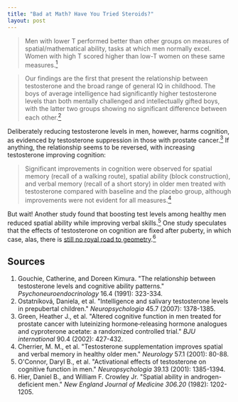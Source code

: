 ```yaml
---
title: "Bad at Math? Have You Tried Steroids?"
layout: post
---
```


> Men with lower T performed better than other groups on measures of spatial/mathematical ability, tasks at which men normally excel. Women with high T scored higher than low-T women on these same measures.<a href="#citation-1"><sup>1</sup></a> 

> Our findings are the first that present the relationship between testosterone and the broad range of general IQ in childhood. The boys of average intelligence had significantly higher testosterone levels than both mentally challenged and intellectually gifted boys, with the latter two groups showing no significant difference between each other.<a href="#citation-2"><sup>2</sup></a> 

Deliberately reducing testosterone levels in men, however, harms cognition, as evidenced by testosterone suppression in those with prostate cancer.<a href="#citation-3"><sup>3</sup></a> If anything, the relationship seems to be reversed, with increasing testosterone improving cognition:

> Significant improvements in cognition were observed for spatial memory (recall of a walking route), spatial ability (block construction), and verbal memory (recall of a short story) in older men treated with testosterone compared with baseline and the placebo group, although improvements were not evident for all measures.<a href="#citation-4"><sup>4</sup></a> 

But wait! Another study found that boosting test levels among healthy men reduced spatial ability while improving verbal skills.<a href="#citation-5"><sup>5</sup></a> One study speculates that the effects of testosterone on cognition are fixed after puberty, in which case, alas, there is [still no royal road to geometry](http://en.wikipedia.org/wiki/Royal_Road#A_metaphorical_.E2.80.9CRoyal_Road.E2.80.9D_in_famous_quotations).<a href="#citation-6"><sup>6</sup></a>

## Sources
<a name="citation-1"></a>
1. Gouchie, Catherine, and Doreen Kimura. "The relationship between testosterone levels and cognitive ability patterns." *Psychoneuroendocrinology* 16.4 (1991): 323-334.
<a name="citation-2"></a>
2. Ostatníková, Daniela, et al. "Intelligence and salivary testosterone levels in prepubertal children." *Neuropsychologia* 45.7 (2007): 1378-1385.
<a name="citation-3"></a>
3. Green, Heather J., et al. "Altered cognitive function in men treated for prostate cancer with luteinizing hormone‐releasing hormone analogues and cyproterone acetate: a randomized controlled trial." *BJU international* 90.4 (2002): 427-432.
<a name="citation-4"></a>
4. Cherrier, M. M., et al. "Testosterone supplementation improves spatial and verbal memory in healthy older men." *Neurology* 57.1 (2001): 80-88.
<a name="citation-5"></a>
5. O'Connor, Daryl B., et al. "Activational effects of testosterone on cognitive function in men." *Neuropsychologia* 39.13 (2001): 1385-1394.
<a name="citation-6"></a>
6. Hier, Daniel B., and William F. Crowley Jr. "Spatial ability in androgen-deficient men." *New England Journal of Medicine 306.20* (1982): 1202-1205.
